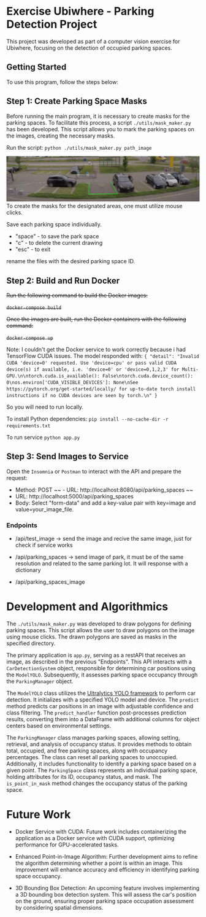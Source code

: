 # Exercise Ubiwhere - Parking Detection Project

This project was developed as part of a computer vision exercise for Ubiwhere, focusing on the detection of occupied parking spaces.

## Getting Started
To use this program, follow the steps below:

## Step 1: Create Parking Space Masks
Before running the main program, it is necessary to create masks for the parking spaces. To facilitate this process, a script `./utils/mask_maker.py` has been developed. This script allows you to mark the parking spaces on the images, creating the necessary masks.

Run the script: `python ./utils/mask_maker.py path_image`

![example_mask_maker](https://raw.githubusercontent.com/miguelaf24/ubiwhere_exercice/main/docs/mask_maker.png)
To create the masks for the designated areas, one must utilize mouse clicks. 

Save each parking space individually. 

- "space" - to save the park space
- "c" - to delete the current drawing
- "esc" - to exit

rename the files with the desired parking space ID.

## Step 2: Build and Run Docker
~~Run the following command to build the Docker images:~~

~~`docker-compose build`~~

~~Once the images are built, run the Docker containers with the following command:~~

~~`docker-compose up`~~

Note: I couldn't get the Docker service to work correctly because i had TensorFlow CUDA issues. The model responded with: `{
	"detail": "Invalid CUDA 'device=0' requested. Use 'device=cpu' or pass valid CUDA device(s) if available, i.e. 'device=0' or 'device=0,1,2,3' for Multi-GPU.\n\ntorch.cuda.is_available(): False\ntorch.cuda.device_count(): 0\nos.environ['CUDA_VISIBLE_DEVICES']: None\nSee https://pytorch.org/get-started/locally/ for up-to-date torch install instructions if no CUDA devices are seen by torch.\n"
}`

So you will need to run locally.

To install Python dependencies:
`pip install --no-cache-dir -r requirements.txt`

To run service `python app.py`




## Step 3: Send Images to Service
Open the `Insomnia` or `Postman` to interact with the API and prepare the request:
- Method: POST
~~ - URL: http://localhost:8080/api/parking_spaces ~~
- URL: http://localhost:5000/api/parking_spaces 
- Body: Select "form-data" and add a key-value pair with key=image and value=your_image_file.

### Endpoints
- /api/test_image
    -> send the image and recive the same image, just for check if service works
- /api/parking_spaces
    -> send image of park, it must be of the same resolution and related to the same parking lot. It will response with a dictionary

- /api/parking_spaces_image



# Development and Algorithmics

The `./utils/mask_maker.py` was developed to draw polygons for defining parking spaces. This script allows the user to draw polygons on the image using mouse clicks. The drawn polygons are saved as masks in the specified directory.

The primary application is `app.py`, serving as a restAPI that receives an image, as described in the previous "Endpoints". This API interacts with a `CarDetectionSystem` object, responsible for determining car positions using the `ModelYOLO`. Subsequently, it assesses parking space occupancy through the `ParkingManager` object.

The `ModelYOLO` class utilizes the [Ultralytics YOLO framework](https://docs.ultralytics.com/) to perform car detection. It initializes with a specified YOLO model and device. The `predict` method predicts car positions in an image with adjustable confidence and class filtering. The `predict_handler` function post-processes prediction results, converting them into a DataFrame with additional columns for object centers based on environmental settings.

The `ParkingManager` class manages parking spaces, allowing setting, retrieval, and analysis of occupancy status. It provides methods to obtain total, occupied, and free parking spaces, along with occupancy percentages. The class can reset all parking spaces to unoccupied. Additionally, it includes functionality to identify a parking space based on a given point. The `ParkingSpace` class represents an individual parking space, holding attributes for its ID, occupancy status, and mask. The `is_point_in_mask` method changes the occupancy status of the parking space.

# Future Work
- Docker Service with CUDA:
Future work includes containerizing the application as a Docker service with CUDA support, optimizing performance for GPU-accelerated tasks.

- Enhanced Point-in-Image Algorithm:
Further development aims to refine the algorithm determining whether a point is within an image. This improvement will enhance accuracy and efficiency in identifying parking space occupancy.

- 3D Bounding Box Detection:
An upcoming feature involves implementing a 3D bounding box detection system. This will assess the car's position on the ground, ensuring proper parking space occupation assessment by considering spatial dimensions.
